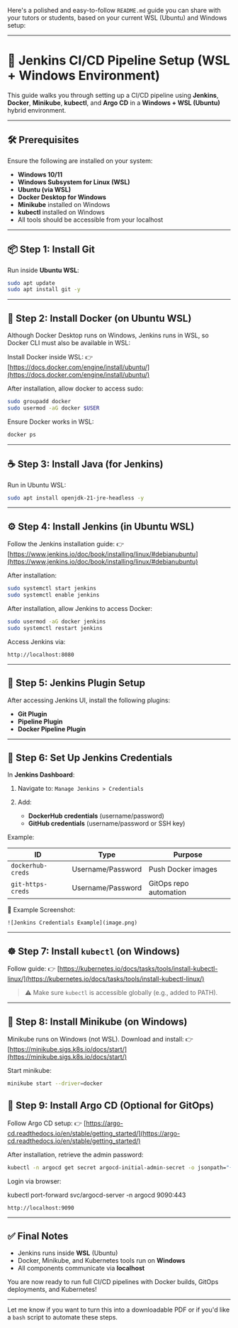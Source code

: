 Here's a polished and easy-to-follow `README.md` guide you can share with your tutors or students, based on your current WSL (Ubuntu) and Windows setup:

---

# 🚀 Jenkins CI/CD Pipeline Setup (WSL + Windows Environment)

This guide walks you through setting up a CI/CD pipeline using **Jenkins**, **Docker**, **Minikube**, **kubectl**, and **Argo CD** in a **Windows + WSL (Ubuntu)** hybrid environment.

---

## 🛠️ Prerequisites

Ensure the following are installed on your system:

* **Windows 10/11**
* **Windows Subsystem for Linux (WSL)**
* **Ubuntu (via WSL)**
* **Docker Desktop for Windows**
* **Minikube** installed on Windows
* **kubectl** installed on Windows
* All tools should be accessible from your localhost

---

## 📦 Step 1: Install Git

Run inside **Ubuntu WSL**:

```bash
sudo apt update
sudo apt install git -y
```

---

## 🐳 Step 2: Install Docker (on Ubuntu WSL)

Although Docker Desktop runs on Windows, Jenkins runs in WSL, so Docker CLI must also be available in WSL:

Install Docker inside WSL:
👉 [https://docs.docker.com/engine/install/ubuntu/](https://docs.docker.com/engine/install/ubuntu/)

After installation, allow docker to access sudo:

```bash
sudo groupadd docker
sudo usermod -aG docker $USER
```

Ensure Docker works in WSL:

```bash
docker ps
```

---

## ☕ Step 3: Install Java (for Jenkins)

Run in Ubuntu WSL:

```bash
sudo apt install openjdk-21-jre-headless -y
```

---

## ⚙️ Step 4: Install Jenkins (in Ubuntu WSL)

Follow the Jenkins installation guide:
👉 [https://www.jenkins.io/doc/book/installing/linux/#debianubuntu](https://www.jenkins.io/doc/book/installing/linux/#debianubuntu)

After installation:

```bash
sudo systemctl start jenkins
sudo systemctl enable jenkins
```

After installation, allow Jenkins to access Docker:

```bash
sudo usermod -aG docker jenkins
sudo systemctl restart jenkins
```

Access Jenkins via:

```
http://localhost:8080
```

---

## 🔌 Step 5: Jenkins Plugin Setup

After accessing Jenkins UI, install the following plugins:

* **Git Plugin**
* **Pipeline Plugin**
* **Docker Pipeline Plugin**

---

## 🔐 Step 6: Set Up Jenkins Credentials

In **Jenkins Dashboard**:

1. Navigate to: `Manage Jenkins > Credentials`
2. Add:

   * **DockerHub credentials** (username/password)
   * **GitHub credentials** (username/password or SSH key)

Example:

| ID                | Type              | Purpose                |
| ----------------- | ----------------- | ---------------------- |
| `dockerhub-creds` | Username/Password | Push Docker images     |
| `git-https-creds` | Username/Password | GitOps repo automation |

📸 Example Screenshot:

```
![Jenkins Credentials Example](image.png)
```

---

## ☸️ Step 7: Install `kubectl` (on Windows)

Follow guide:
👉 [https://kubernetes.io/docs/tasks/tools/install-kubectl-linux/](https://kubernetes.io/docs/tasks/tools/install-kubectl-linux/)

> ⚠️ Make sure `kubectl` is accessible globally (e.g., added to PATH).

---

## 🌱 Step 8: Install Minikube (on Windows)

Minikube runs on Windows (not WSL). Download and install:
👉 [https://minikube.sigs.k8s.io/docs/start/](https://minikube.sigs.k8s.io/docs/start/)

Start minikube:

```bash
minikube start --driver=docker
```


## 🚀 Step 9: Install Argo CD (Optional for GitOps)

Follow Argo CD setup:
👉 [https://argo-cd.readthedocs.io/en/stable/getting_started/](https://argo-cd.readthedocs.io/en/stable/getting_started/)

After installation, retrieve the admin password:

```bash
kubectl -n argocd get secret argocd-initial-admin-secret -o jsonpath="{.data.password}" | base64 -d
```

Login via browser:

kubectl port-forward svc/argocd-server -n argocd 9090:443
```
http://localhost:9090
```

---

## ✅ Final Notes

* Jenkins runs inside **WSL** (Ubuntu)
* Docker, Minikube, and Kubernetes tools run on **Windows**
* All components communicate via **localhost**

You are now ready to run full CI/CD pipelines with Docker builds, GitOps deployments, and Kubernetes!

---

Let me know if you want to turn this into a downloadable PDF or if you'd like a `bash` script to automate these steps.
